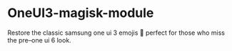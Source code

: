 # OneUI3-magisk-module
Restore the classic samsung one ui 3 emojis 💛 perfect for those who miss the pre–one ui 6 look.
